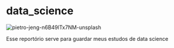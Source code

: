 # data_science
![pietro-jeng-n6B49lTx7NM-unsplash](https://user-images.githubusercontent.com/65193596/126853716-fea3f2ee-f6e3-42cc-bd8e-98917d8b2ff5.jpg)


Esse reportório serve para guardar meus estudos de data science
